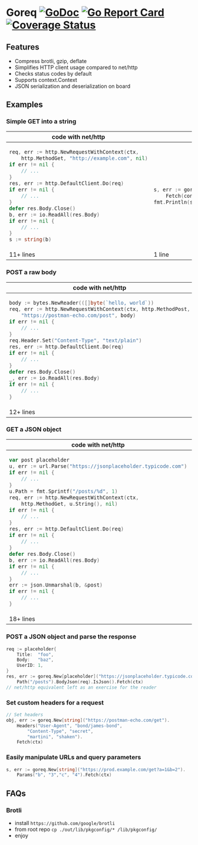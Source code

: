 # Goreq [![GoDoc](https://godoc.org/github.com/SomniSom/goreq?status.svg)](https://godoc.org/github.com/SomniSom/goreq) [![Go Report Card](https://goreportcard.com/badge/github.com/SomniSom/goreq)](https://goreportcard.com/report/github.com/SomniSom/goreq) [![Coverage Status](https://coveralls.io/repos/github/SomniSom/goreq/badge.svg)](https://coveralls.io/github/SomniSom/goreq)

## Features
- Compress brotli, gzip, deflate
- Simplifies HTTP client usage compared to net/http
- Checks status codes by default
- Supports context.Context
- JSON serialization and deserialization on board


## Examples
### Simple GET into a string

<table>
<thead>
<tr>
<th><strong>code with net/http</strong></th>
<th><strong>code with requests</strong></th>
</tr>
</thead>
<tbody>
<tr>
<td>

```go
req, err := http.NewRequestWithContext(ctx,
	http.MethodGet, "http://example.com", nil)
if err != nil {
	// ...
}
res, err := http.DefaultClient.Do(req)
if err != nil {
	// ...
}
defer res.Body.Close()
b, err := io.ReadAll(res.Body)
if err != nil {
	// ...
}
s := string(b)
```
</td>
<td>

```go
s, err := goreq.New[string]("http://example.com").
	Fetch(context.Backgroun())
fmt.Println(s)
```

</td>
</tr>
<tr><td>11+ lines</td><td>1 line</td></tr>
</tbody>
</table>


### POST a raw body

<table>
<thead>
<tr>
<th><strong>code with net/http</strong></th>
<th><strong>code with requests</strong></th>
</tr>
</thead>
<tbody>
<tr>
<td>

```go
body := bytes.NewReader(([]byte(`hello, world`))
req, err := http.NewRequestWithContext(ctx, http.MethodPost,
	"https://postman-echo.com/post", body)
if err != nil {
	// ...
}
req.Header.Set("Content-Type", "text/plain")
res, err := http.DefaultClient.Do(req)
if err != nil {
	// ...
}
defer res.Body.Close()
_, err := io.ReadAll(res.Body)
if err != nil {
	// ...
}
```

</td>
<td>

```go
s, err := goreq.New[string]("https://postman-echo.com/post").
	BodyRaw([]byte(`hello, world`)).
    Header("Content-Type", "text/plain").
	Fetch(ctx)
```

</td>
</tr>
<tr><td>12+ lines</td><td>4 lines</td></tr></tbody></table>

### GET a JSON object

<table>
<thead>
<tr>
<th><strong>code with net/http</strong></th>
<th><strong>code with requests</strong></th>
</tr>
</thead>
<tbody>
<tr>
<td>

```go
var post placeholder
u, err := url.Parse("https://jsonplaceholder.typicode.com")
if err != nil {
	// ...
}
u.Path = fmt.Sprintf("/posts/%d", 1)
req, err := http.NewRequestWithContext(ctx,
	http.MethodGet, u.String(), nil)
if err != nil {
	// ...
}
res, err := http.DefaultClient.Do(req)
if err != nil {
	// ...
}
defer res.Body.Close()
b, err := io.ReadAll(res.Body)
if err != nil {
	// ...
}
err := json.Unmarshal(b, &post)
if err != nil {
	// ...
}
```
</td><td>

```go
post, err := goreq.New[placeholder]("https://jsonplaceholder.typicode.com").IsJson().
	Path(fmt.Sprintf("/posts/%d", 1)).Fetch(ctx)
```

</td>
</tr>
<tr><td>18+ lines</td><td>2 lines</td></tr></tbody></table>

### POST a JSON object and parse the response

```go
req := placeholder{
	Title:  "foo",
	Body:   "baz",
	UserID: 1,
}
res, err := goreq.New[placeholder]("https://jsonplaceholder.typicode.com").
	Path("/posts").BodyJson(req).IsJson().Fetch(ctx)
// net/http equivalent left as an exercise for the reader
```

### Set custom headers for a request

```go
// Set headers
obj, err := goreq.New[string]("https://postman-echo.com/get").
	Headers("User-Agent", "bond/james-bond",
		"Content-Type", "secret",
		"martini", "shaken").
	Fetch(ctx)
```

### Easily manipulate URLs and query parameters

```go
s, err := goreq.New[string]("https://prod.example.com/get?a=1&b=2").
	Params("b", "3","c", "4").Fetch(ctx)
```

## FAQs
### Brotli
* install `https://github.com/google/brotli`
* from root repo `cp ./out/lib/pkgconfig/* /lib/pkgconfig/`
* enjoy




